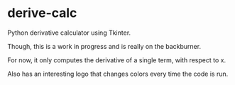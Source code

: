 # derive-calc

Python derivative calculator using Tkinter.

Though, this is a work in progress and is really on the backburner.

For now, it only computes the derivative of a single term, with respect to x.

Also has an interesting logo that changes colors every time the code is run.
